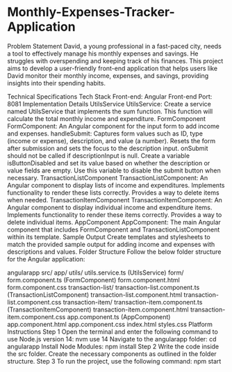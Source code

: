 # Monthly-Expenses-Tracker-Application
Problem Statement
David, a young professional in a fast-paced city, needs a tool to effectively manage his monthly expenses and savings. He struggles with overspending and keeping track of his finances. This project aims to develop a user-friendly front-end application that helps users like David monitor their monthly income, expenses, and savings, providing insights into their spending habits.

Technical Specifications
Tech Stack
Front-end: Angular
Front-end Port: 8081
Implementation Details
UtilsService
UtilsService: Create a service named UtilsService that implements the sum function. This function will calculate the total monthly income and expenditure.
FormComponent
FormComponent: An Angular component for the input form to add income and expenses.
handleSubmit: Captures form values such as ID, type (income or expense), description, and value (a number).
Resets the form after submission and sets the focus to the description input.
onSubmit should not be called if descriptionInput is null.
Create a variable isButtonDisabled and set its value based on whether the description or value fields are empty. Use this variable to disable the submit button when necessary.
TransactionListComponent
TransactionListComponent: An Angular component to display lists of income and expenditures.
Implements functionality to render these lists correctly.
Provides a way to delete items when needed.
TransactionItemComponent
TransactionItemComponent: An Angular component to display individual income and expenditure items.
Implements functionality to render these items correctly.
Provides a way to delete individual items.
AppComponent
AppComponent: The main Angular component that includes FormComponent and TransactionListComponent within its template.
Sample Output
Create templates and stylesheets to match the provided sample output for adding income and expenses with descriptions and values.
Folder Structure
Follow the below folder structure for the Angular application:

angularapp
src/
app/
utils/
utils.service.ts (UtilsService)
form/
form.component.ts (FormComponent)
form.component.html
form.component.css
transaction-list/
transaction-list.component.ts (TransactionListComponent)
transaction-list.component.html
transaction-list.component.css
transaction-item/
transaction-item.component.ts (TransactionItemComponent)
transaction-item.component.html
transaction-item.component.css
app.component.ts (AppComponent)
app.component.html
app.component.css
index.html
styles.css
Platform Instructions
Step 1
Open the terminal and enter the following command to use Node.js version 14:
nvm use 14
Navigate to the angularapp folder:
cd angularapp
Install Node Modules:
npm install
Step 2
Write the code inside the src folder.
Create the necessary components as outlined in the folder structure.
Step 3
To run the project, use the following command:
npm start
